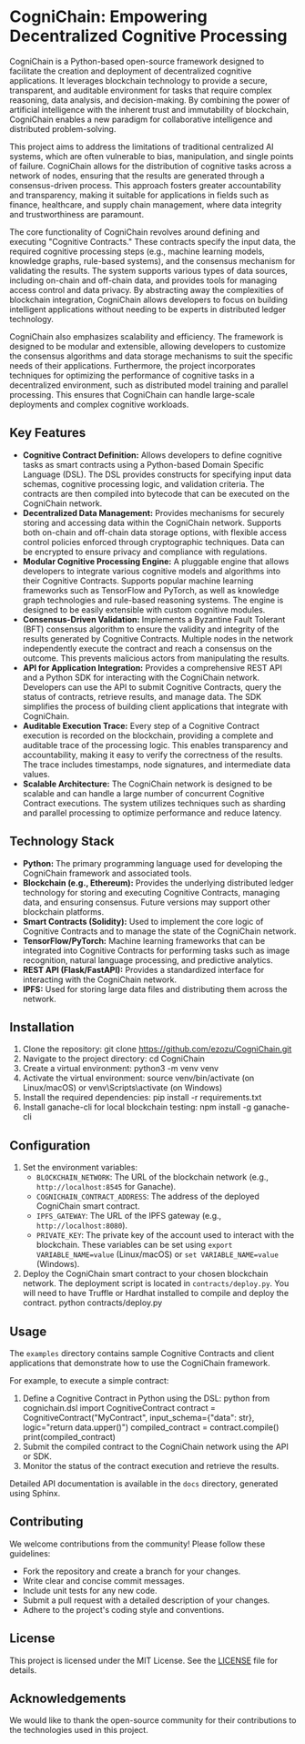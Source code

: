 # CogniChain: Empowering Decentralized Cognitive Processing

CogniChain is a Python-based open-source framework designed to facilitate the creation and deployment of decentralized cognitive applications. It leverages blockchain technology to provide a secure, transparent, and auditable environment for tasks that require complex reasoning, data analysis, and decision-making. By combining the power of artificial intelligence with the inherent trust and immutability of blockchain, CogniChain enables a new paradigm for collaborative intelligence and distributed problem-solving.

This project aims to address the limitations of traditional centralized AI systems, which are often vulnerable to bias, manipulation, and single points of failure. CogniChain allows for the distribution of cognitive tasks across a network of nodes, ensuring that the results are generated through a consensus-driven process. This approach fosters greater accountability and transparency, making it suitable for applications in fields such as finance, healthcare, and supply chain management, where data integrity and trustworthiness are paramount.

The core functionality of CogniChain revolves around defining and executing "Cognitive Contracts." These contracts specify the input data, the required cognitive processing steps (e.g., machine learning models, knowledge graphs, rule-based systems), and the consensus mechanism for validating the results. The system supports various types of data sources, including on-chain and off-chain data, and provides tools for managing access control and data privacy. By abstracting away the complexities of blockchain integration, CogniChain allows developers to focus on building intelligent applications without needing to be experts in distributed ledger technology.

CogniChain also emphasizes scalability and efficiency. The framework is designed to be modular and extensible, allowing developers to customize the consensus algorithms and data storage mechanisms to suit the specific needs of their applications. Furthermore, the project incorporates techniques for optimizing the performance of cognitive tasks in a decentralized environment, such as distributed model training and parallel processing. This ensures that CogniChain can handle large-scale deployments and complex cognitive workloads.

## Key Features

*   **Cognitive Contract Definition:** Allows developers to define cognitive tasks as smart contracts using a Python-based Domain Specific Language (DSL). The DSL provides constructs for specifying input data schemas, cognitive processing logic, and validation criteria. The contracts are then compiled into bytecode that can be executed on the CogniChain network.
*   **Decentralized Data Management:** Provides mechanisms for securely storing and accessing data within the CogniChain network. Supports both on-chain and off-chain data storage options, with flexible access control policies enforced through cryptographic techniques. Data can be encrypted to ensure privacy and compliance with regulations.
*   **Modular Cognitive Processing Engine:** A pluggable engine that allows developers to integrate various cognitive models and algorithms into their Cognitive Contracts. Supports popular machine learning frameworks such as TensorFlow and PyTorch, as well as knowledge graph technologies and rule-based reasoning systems. The engine is designed to be easily extensible with custom cognitive modules.
*   **Consensus-Driven Validation:** Implements a Byzantine Fault Tolerant (BFT) consensus algorithm to ensure the validity and integrity of the results generated by Cognitive Contracts. Multiple nodes in the network independently execute the contract and reach a consensus on the outcome. This prevents malicious actors from manipulating the results.
*   **API for Application Integration:** Provides a comprehensive REST API and a Python SDK for interacting with the CogniChain network. Developers can use the API to submit Cognitive Contracts, query the status of contracts, retrieve results, and manage data. The SDK simplifies the process of building client applications that integrate with CogniChain.
*   **Auditable Execution Trace:** Every step of a Cognitive Contract execution is recorded on the blockchain, providing a complete and auditable trace of the processing logic. This enables transparency and accountability, making it easy to verify the correctness of the results. The trace includes timestamps, node signatures, and intermediate data values.
*   **Scalable Architecture:** The CogniChain network is designed to be scalable and can handle a large number of concurrent Cognitive Contract executions. The system utilizes techniques such as sharding and parallel processing to optimize performance and reduce latency.

## Technology Stack

*   **Python:** The primary programming language used for developing the CogniChain framework and associated tools.
*   **Blockchain (e.g., Ethereum):** Provides the underlying distributed ledger technology for storing and executing Cognitive Contracts, managing data, and ensuring consensus. Future versions may support other blockchain platforms.
*   **Smart Contracts (Solidity):** Used to implement the core logic of Cognitive Contracts and to manage the state of the CogniChain network.
*   **TensorFlow/PyTorch:** Machine learning frameworks that can be integrated into Cognitive Contracts for performing tasks such as image recognition, natural language processing, and predictive analytics.
*   **REST API (Flask/FastAPI):** Provides a standardized interface for interacting with the CogniChain network.
*   **IPFS:** Used for storing large data files and distributing them across the network.

## Installation

1.  Clone the repository:
    git clone https://github.com/ezozu/CogniChain.git
2.  Navigate to the project directory:
    cd CogniChain
3.  Create a virtual environment:
    python3 -m venv venv
4.  Activate the virtual environment:
    source venv/bin/activate (on Linux/macOS) or venv\Scripts\activate (on Windows)
5.  Install the required dependencies:
    pip install -r requirements.txt
6.  Install ganache-cli for local blockchain testing:
    npm install -g ganache-cli

## Configuration

1.  Set the environment variables:
    *   `BLOCKCHAIN_NETWORK`: The URL of the blockchain network (e.g., `http://localhost:8545` for Ganache).
    *   `COGNICHAIN_CONTRACT_ADDRESS`: The address of the deployed CogniChain smart contract.
    *   `IPFS_GATEWAY`: The URL of the IPFS gateway (e.g., `http://localhost:8080`).
    *   `PRIVATE_KEY`: The private key of the account used to interact with the blockchain.
    These variables can be set using `export VARIABLE_NAME=value` (Linux/macOS) or `set VARIABLE_NAME=value` (Windows).
2.  Deploy the CogniChain smart contract to your chosen blockchain network. The deployment script is located in `contracts/deploy.py`. You will need to have Truffle or Hardhat installed to compile and deploy the contract.
    python contracts/deploy.py

## Usage

The `examples` directory contains sample Cognitive Contracts and client applications that demonstrate how to use the CogniChain framework.

For example, to execute a simple contract:

1.  Define a Cognitive Contract in Python using the DSL:
    python
    from cognichain.dsl import CognitiveContract
    contract = CognitiveContract("MyContract", input_schema={"data": str}, logic="return data.upper()")
    compiled_contract = contract.compile()
    print(compiled_contract)
2.  Submit the compiled contract to the CogniChain network using the API or SDK.
3.  Monitor the status of the contract execution and retrieve the results.

Detailed API documentation is available in the `docs` directory, generated using Sphinx.

## Contributing

We welcome contributions from the community! Please follow these guidelines:

*   Fork the repository and create a branch for your changes.
*   Write clear and concise commit messages.
*   Include unit tests for any new code.
*   Submit a pull request with a detailed description of your changes.
*   Adhere to the project's coding style and conventions.

## License

This project is licensed under the MIT License. See the [LICENSE](https://github.com/ezozu/CogniChain/blob/main/LICENSE) file for details.

## Acknowledgements

We would like to thank the open-source community for their contributions to the technologies used in this project.